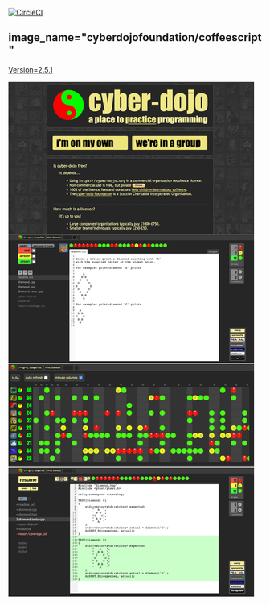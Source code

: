 
[![CircleCI](https://circleci.com/gh/cyber-dojo-languages/coffeescript.svg?style=svg)](https://circleci.com/gh/cyber-dojo-languages/coffeescript)

## image_name="cyberdojofoundation/coffeescript"

[Version=2.5.1](https://github.com/cyber-dojo-languages/coffeescript/blob/master/check_version.sh)

![cyber-dojo.org home page](https://github.com/cyber-dojo/cyber-dojo/blob/master/shared/home_page_snapshot.png)
